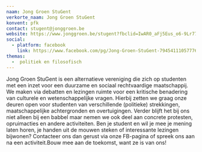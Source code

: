 ```yaml
---
naam: Jong Groen StuGent
verkorte_naam: Jong Groen StuGent
konvent: pfk
contact: stugent@jonggroen.be
website: https://www.jonggroen.be/stugent?fbclid=IwAR0_aFj5Eus_o6-9Lr77uoRBJ7gd5s5vVCoLWSZUThtGHpdZRK0YAt0FCuc
social:
  - platform: facebook
    link: https://www.facebook.com/pg/Jong-Groen-StuGent-794541110577767/about/?ref=page_internal
themas:
  -  politiek en filosofisch
---
```


Jong Groen StuGent is een alternatieve vereniging die zich op studenten met een inzet voor een duurzame en sociaal rechtvaardige maatschappij. We maken via debatten en lezingen ruimte voor een kritische benadering van culturele en wetenschappelijke vragen.
Hierbij zetten we graag onze deuren open voor studenten van verschillende (politieke) strekkingen, maatschappelijke achtergronden en overtuigingen.
Verder blijft het bij ons niet alleen bij een babbel maar nemen we ook deel aan concrete protesten, opruimacties en andere activiteiten.
Ben je student en wil je mee je mening laten horen, je handen uit de mouwen steken of interessante lezingen bijwonen? Contacteer ons dan gerust via onze FB-pagina of spreek ons aan na een activiteit.Bouw mee aan de toekomst, want ze is van ons!
